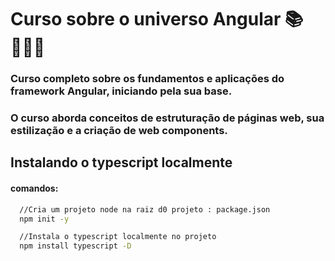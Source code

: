 # Curso sobre o universo Angular 📚 👩🏻‍💻

### Curso completo sobre os fundamentos e aplicações do framework Angular, iniciando pela sua base.
### O curso aborda conceitos de estruturação de páginas web, sua estilização e a criação de web components.

## Instalando o typescript localmente
#### comandos:

```bash
  //Cria um projeto node na raiz d0 projeto : package.json
  npm init -y
```

```bash
  //Instala o typescript localmente no projeto
  npm install typescript -D
```
